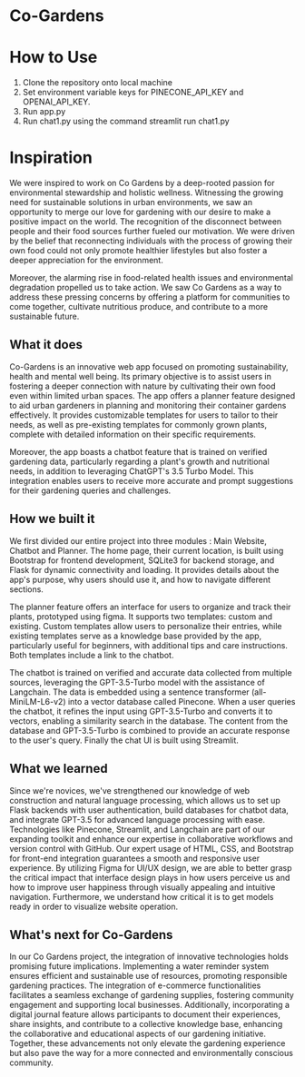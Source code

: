 # Co-Gardens
# How to Use
1. Clone the repository onto local machine
2. Set environment variable keys for PINECONE_API_KEY and OPENAI_API_KEY.
3. Run app.py
4. Run chat1.py using the command streamlit run chat1.py

# Inspiration
We were inspired to work on Co Gardens by a deep-rooted passion for environmental stewardship and holistic wellness. Witnessing the growing need for sustainable solutions in urban environments, we saw an opportunity to merge our love for gardening with our desire to make a positive impact on the world.
The recognition of the disconnect between people and their food sources further fueled our motivation. We were driven by the belief that reconnecting individuals with the process of growing their own food could not only promote healthier lifestyles but also foster a deeper appreciation for the environment.

Moreover, the alarming rise in food-related health issues and environmental degradation propelled us to take action. We saw Co Gardens as a way to address these pressing concerns by offering a platform for communities to come together, cultivate nutritious produce, and contribute to a more sustainable future.

## What it does
Co-Gardens is an innovative web app focused on promoting sustainability, health and mental well being.  Its primary objective is to assist users in fostering a deeper connection with nature by cultivating their own food even within limited urban spaces.  The app offers a planner feature designed to aid urban gardeners in planning and monitoring their container gardens effectively. It provides customizable templates for users to tailor to their needs, as well as pre-existing templates for commonly grown plants, complete with detailed information on their specific requirements.

Moreover, the app boasts a chatbot feature that is trained on verified gardening data, particularly regarding a plant's growth and nutritional needs, in addition to leveraging ChatGPT's 3.5 Turbo Model. This integration enables users to receive more accurate and prompt suggestions for their gardening queries and challenges. 



## How we built it
We first divided our entire project into three modules : Main Website, Chatbot and Planner.
 The home page, their current location, is built using Bootstrap for frontend development, SQLite3 for backend storage, and Flask for dynamic connectivity and loading. It provides details about the app's purpose, why users should use it, and how to navigate different sections. 

The planner feature offers an interface for users to organize and track their plants, prototyped using figma. It supports two templates: custom and existing. Custom templates allow users to personalize their entries, while existing templates serve as a knowledge base provided by the app, particularly useful for beginners, with additional tips and care instructions. Both templates include a link to the chatbot.

The chatbot is trained on verified and accurate data collected from multiple sources, leveraging the GPT-3.5-Turbo model with the assistance of Langchain. The data is embedded using a sentence transformer (all-MiniLM-L6-v2) into a vector database called Pinecone. When a user queries the chatbot, it refines the input using GPT-3.5-Turbo and converts it to vectors, enabling a similarity search in the database. The content from the database and GPT-3.5-Turbo is combined to provide an accurate response to the user's query. Finally the chat UI is built using Streamlit.

## What we learned
Since we're novices, we've strengthened our knowledge of web construction and natural language processing, which allows us to set up Flask backends with user authentication, build databases for chatbot data, and integrate GPT-3.5 for advanced language processing with ease. Technologies like Pinecone, Streamlit, and Langchain are part of our expanding toolkit and enhance our expertise in collaborative workflows and version control with GitHub. Our expert usage of HTML, CSS, and Bootstrap for front-end integration guarantees a smooth and responsive user experience. By utilizing Figma for UI/UX design, we are able to better grasp the critical impact that interface design plays in how users perceive us and how to improve user happiness through visually appealing and intuitive navigation. Furthermore, we understand how critical it is to get models ready in order to visualize website operation.

## What's next for Co-Gardens
In our Co Gardens project, the integration of innovative technologies holds promising future implications. Implementing a water reminder system ensures efficient and sustainable use of resources, promoting responsible gardening practices. The integration of e-commerce functionalities facilitates a seamless exchange of gardening supplies, fostering community engagement and supporting local businesses. Additionally, incorporating a digital journal feature allows participants to document their experiences, share insights, and contribute to a collective knowledge base, enhancing the collaborative and educational aspects of our gardening initiative. Together, these advancements not only elevate the gardening experience but also pave the way for a more connected and environmentally conscious community.
